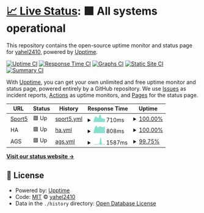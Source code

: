 # [📈 Live Status](https://demo.upptime.js.org): <!--live status--> **🟩 All systems operational**

This repository contains the open-source uptime monitor and status page for [yahel2410](https://demo.upptime.js.org), powered by [Upptime](https://github.com/upptime/upptime).

[![Uptime CI](https://github.com/yahel2410/upptime/workflows/Uptime%20CI/badge.svg)](https://github.com/yahel2410/upptime/actions?query=workflow%3A%22Uptime+CI%22)
[![Response Time CI](https://github.com/yahel2410/upptime/workflows/Response%20Time%20CI/badge.svg)](https://github.com/yahel2410/upptime/actions?query=workflow%3A%22Response+Time+CI%22)
[![Graphs CI](https://github.com/yahel2410/upptime/workflows/Graphs%20CI/badge.svg)](https://github.com/yahel2410/upptime/actions?query=workflow%3A%22Graphs+CI%22)
[![Static Site CI](https://github.com/yahel2410/upptime/workflows/Static%20Site%20CI/badge.svg)](https://github.com/yahel2410/upptime/actions?query=workflow%3A%22Static+Site+CI%22)
[![Summary CI](https://github.com/yahel2410/upptime/workflows/Summary%20CI/badge.svg)](https://github.com/yahel2410/upptime/actions?query=workflow%3A%22Summary+CI%22)

With [Upptime](https://upptime.js.org), you can get your own unlimited and free uptime monitor and status page, powered entirely by a GitHub repository. We use [Issues](https://github.com/yahel2410/upptime/issues) as incident reports, [Actions](https://github.com/yahel2410/upptime/actions) as uptime monitors, and [Pages](https://demo.upptime.js.org) for the status page.

<!--start: status pages-->
<!-- This summary is generated by Upptime (https://github.com/upptime/upptime) -->
<!-- Do not edit this manually, your changes will be overwritten -->
<!-- prettier-ignore -->
| URL | Status | History | Response Time | Uptime |
| --- | ------ | ------- | ------------- | ------ |
| <img alt="" src="https://icons.duckduckgo.com/ip3/www.sport5.co.il.ico" height="13"> [Sport5](https://www.sport5.co.il) | 🟩 Up | [sport5.yml](https://github.com/yahel2410/upptime/commits/HEAD/history/sport5.yml) | <details><summary><img alt="Response time graph" src="./graphs/sport5/response-time-week.png" height="20"> 710ms</summary><br><a href="https://yahel2410.github.io/upptime/history/sport5"><img alt="Response time 1512" src="https://img.shields.io/endpoint?url=https%3A%2F%2Fraw.githubusercontent.com%2Fyahel2410%2Fupptime%2FHEAD%2Fapi%2Fsport5%2Fresponse-time.json"></a><br><a href="https://yahel2410.github.io/upptime/history/sport5"><img alt="24-hour response time 487" src="https://img.shields.io/endpoint?url=https%3A%2F%2Fraw.githubusercontent.com%2Fyahel2410%2Fupptime%2FHEAD%2Fapi%2Fsport5%2Fresponse-time-day.json"></a><br><a href="https://yahel2410.github.io/upptime/history/sport5"><img alt="7-day response time 710" src="https://img.shields.io/endpoint?url=https%3A%2F%2Fraw.githubusercontent.com%2Fyahel2410%2Fupptime%2FHEAD%2Fapi%2Fsport5%2Fresponse-time-week.json"></a><br><a href="https://yahel2410.github.io/upptime/history/sport5"><img alt="30-day response time 699" src="https://img.shields.io/endpoint?url=https%3A%2F%2Fraw.githubusercontent.com%2Fyahel2410%2Fupptime%2FHEAD%2Fapi%2Fsport5%2Fresponse-time-month.json"></a><br><a href="https://yahel2410.github.io/upptime/history/sport5"><img alt="1-year response time 1512" src="https://img.shields.io/endpoint?url=https%3A%2F%2Fraw.githubusercontent.com%2Fyahel2410%2Fupptime%2FHEAD%2Fapi%2Fsport5%2Fresponse-time-year.json"></a></details> | <details><summary><a href="https://yahel2410.github.io/upptime/history/sport5">100.00%</a></summary><a href="https://yahel2410.github.io/upptime/history/sport5"><img alt="All-time uptime 99.97%" src="https://img.shields.io/endpoint?url=https%3A%2F%2Fraw.githubusercontent.com%2Fyahel2410%2Fupptime%2FHEAD%2Fapi%2Fsport5%2Fuptime.json"></a><br><a href="https://yahel2410.github.io/upptime/history/sport5"><img alt="24-hour uptime 100.00%" src="https://img.shields.io/endpoint?url=https%3A%2F%2Fraw.githubusercontent.com%2Fyahel2410%2Fupptime%2FHEAD%2Fapi%2Fsport5%2Fuptime-day.json"></a><br><a href="https://yahel2410.github.io/upptime/history/sport5"><img alt="7-day uptime 100.00%" src="https://img.shields.io/endpoint?url=https%3A%2F%2Fraw.githubusercontent.com%2Fyahel2410%2Fupptime%2FHEAD%2Fapi%2Fsport5%2Fuptime-week.json"></a><br><a href="https://yahel2410.github.io/upptime/history/sport5"><img alt="30-day uptime 100.00%" src="https://img.shields.io/endpoint?url=https%3A%2F%2Fraw.githubusercontent.com%2Fyahel2410%2Fupptime%2FHEAD%2Fapi%2Fsport5%2Fuptime-month.json"></a><br><a href="https://yahel2410.github.io/upptime/history/sport5"><img alt="1-year uptime 99.97%" src="https://img.shields.io/endpoint?url=https%3A%2F%2Fraw.githubusercontent.com%2Fyahel2410%2Fupptime%2FHEAD%2Fapi%2Fsport5%2Fuptime-year.json"></a></details>
| <img alt="" src="https://icons.duckduckgo.com/ip3/null.ico" height="13"> HA | 🟩 Up | [ha.yml](https://github.com/yahel2410/upptime/commits/HEAD/history/ha.yml) | <details><summary><img alt="Response time graph" src="./graphs/ha/response-time-week.png" height="20"> 808ms</summary><br><a href="https://yahel2410.github.io/upptime/history/ha"><img alt="Response time 744" src="https://img.shields.io/endpoint?url=https%3A%2F%2Fraw.githubusercontent.com%2Fyahel2410%2Fupptime%2FHEAD%2Fapi%2Fha%2Fresponse-time.json"></a><br><a href="https://yahel2410.github.io/upptime/history/ha"><img alt="24-hour response time 853" src="https://img.shields.io/endpoint?url=https%3A%2F%2Fraw.githubusercontent.com%2Fyahel2410%2Fupptime%2FHEAD%2Fapi%2Fha%2Fresponse-time-day.json"></a><br><a href="https://yahel2410.github.io/upptime/history/ha"><img alt="7-day response time 808" src="https://img.shields.io/endpoint?url=https%3A%2F%2Fraw.githubusercontent.com%2Fyahel2410%2Fupptime%2FHEAD%2Fapi%2Fha%2Fresponse-time-week.json"></a><br><a href="https://yahel2410.github.io/upptime/history/ha"><img alt="30-day response time 770" src="https://img.shields.io/endpoint?url=https%3A%2F%2Fraw.githubusercontent.com%2Fyahel2410%2Fupptime%2FHEAD%2Fapi%2Fha%2Fresponse-time-month.json"></a><br><a href="https://yahel2410.github.io/upptime/history/ha"><img alt="1-year response time 744" src="https://img.shields.io/endpoint?url=https%3A%2F%2Fraw.githubusercontent.com%2Fyahel2410%2Fupptime%2FHEAD%2Fapi%2Fha%2Fresponse-time-year.json"></a></details> | <details><summary><a href="https://yahel2410.github.io/upptime/history/ha">100.00%</a></summary><a href="https://yahel2410.github.io/upptime/history/ha"><img alt="All-time uptime 99.21%" src="https://img.shields.io/endpoint?url=https%3A%2F%2Fraw.githubusercontent.com%2Fyahel2410%2Fupptime%2FHEAD%2Fapi%2Fha%2Fuptime.json"></a><br><a href="https://yahel2410.github.io/upptime/history/ha"><img alt="24-hour uptime 100.00%" src="https://img.shields.io/endpoint?url=https%3A%2F%2Fraw.githubusercontent.com%2Fyahel2410%2Fupptime%2FHEAD%2Fapi%2Fha%2Fuptime-day.json"></a><br><a href="https://yahel2410.github.io/upptime/history/ha"><img alt="7-day uptime 100.00%" src="https://img.shields.io/endpoint?url=https%3A%2F%2Fraw.githubusercontent.com%2Fyahel2410%2Fupptime%2FHEAD%2Fapi%2Fha%2Fuptime-week.json"></a><br><a href="https://yahel2410.github.io/upptime/history/ha"><img alt="30-day uptime 99.23%" src="https://img.shields.io/endpoint?url=https%3A%2F%2Fraw.githubusercontent.com%2Fyahel2410%2Fupptime%2FHEAD%2Fapi%2Fha%2Fuptime-month.json"></a><br><a href="https://yahel2410.github.io/upptime/history/ha"><img alt="1-year uptime 99.21%" src="https://img.shields.io/endpoint?url=https%3A%2F%2Fraw.githubusercontent.com%2Fyahel2410%2Fupptime%2FHEAD%2Fapi%2Fha%2Fuptime-year.json"></a></details>
| <img alt="" src="https://icons.duckduckgo.com/ip3/null.ico" height="13"> AGS | 🟩 Up | [ags.yml](https://github.com/yahel2410/upptime/commits/HEAD/history/ags.yml) | <details><summary><img alt="Response time graph" src="./graphs/ags/response-time-week.png" height="20"> 1587ms</summary><br><a href="https://yahel2410.github.io/upptime/history/ags"><img alt="Response time 1325" src="https://img.shields.io/endpoint?url=https%3A%2F%2Fraw.githubusercontent.com%2Fyahel2410%2Fupptime%2FHEAD%2Fapi%2Fags%2Fresponse-time.json"></a><br><a href="https://yahel2410.github.io/upptime/history/ags"><img alt="24-hour response time 565" src="https://img.shields.io/endpoint?url=https%3A%2F%2Fraw.githubusercontent.com%2Fyahel2410%2Fupptime%2FHEAD%2Fapi%2Fags%2Fresponse-time-day.json"></a><br><a href="https://yahel2410.github.io/upptime/history/ags"><img alt="7-day response time 1587" src="https://img.shields.io/endpoint?url=https%3A%2F%2Fraw.githubusercontent.com%2Fyahel2410%2Fupptime%2FHEAD%2Fapi%2Fags%2Fresponse-time-week.json"></a><br><a href="https://yahel2410.github.io/upptime/history/ags"><img alt="30-day response time 1761" src="https://img.shields.io/endpoint?url=https%3A%2F%2Fraw.githubusercontent.com%2Fyahel2410%2Fupptime%2FHEAD%2Fapi%2Fags%2Fresponse-time-month.json"></a><br><a href="https://yahel2410.github.io/upptime/history/ags"><img alt="1-year response time 1325" src="https://img.shields.io/endpoint?url=https%3A%2F%2Fraw.githubusercontent.com%2Fyahel2410%2Fupptime%2FHEAD%2Fapi%2Fags%2Fresponse-time-year.json"></a></details> | <details><summary><a href="https://yahel2410.github.io/upptime/history/ags">99.75%</a></summary><a href="https://yahel2410.github.io/upptime/history/ags"><img alt="All-time uptime 43.22%" src="https://img.shields.io/endpoint?url=https%3A%2F%2Fraw.githubusercontent.com%2Fyahel2410%2Fupptime%2FHEAD%2Fapi%2Fags%2Fuptime.json"></a><br><a href="https://yahel2410.github.io/upptime/history/ags"><img alt="24-hour uptime 100.00%" src="https://img.shields.io/endpoint?url=https%3A%2F%2Fraw.githubusercontent.com%2Fyahel2410%2Fupptime%2FHEAD%2Fapi%2Fags%2Fuptime-day.json"></a><br><a href="https://yahel2410.github.io/upptime/history/ags"><img alt="7-day uptime 99.75%" src="https://img.shields.io/endpoint?url=https%3A%2F%2Fraw.githubusercontent.com%2Fyahel2410%2Fupptime%2FHEAD%2Fapi%2Fags%2Fuptime-week.json"></a><br><a href="https://yahel2410.github.io/upptime/history/ags"><img alt="30-day uptime 99.76%" src="https://img.shields.io/endpoint?url=https%3A%2F%2Fraw.githubusercontent.com%2Fyahel2410%2Fupptime%2FHEAD%2Fapi%2Fags%2Fuptime-month.json"></a><br><a href="https://yahel2410.github.io/upptime/history/ags"><img alt="1-year uptime 43.22%" src="https://img.shields.io/endpoint?url=https%3A%2F%2Fraw.githubusercontent.com%2Fyahel2410%2Fupptime%2FHEAD%2Fapi%2Fags%2Fuptime-year.json"></a></details>

<!--end: status pages-->

[**Visit our status website →**](https://demo.upptime.js.org)

## 📄 License

- Powered by: [Upptime](https://github.com/upptime/upptime)
- Code: [MIT](./LICENSE) © [yahel2410](https://demo.upptime.js.org)
- Data in the `./history` directory: [Open Database License](https://opendatacommons.org/licenses/odbl/1-0/)
